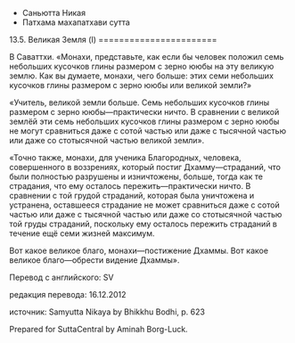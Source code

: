 









* Саньютта Никая
* Патхама махапатхави сутта


13\.5\. Великая Земля \(I\)
\=\=\=\=\=\=\=\=\=\=\=\=\=\=\=\=\=\=\=\=\=\=\=



В Саваттхи\. «Монахи, представьте, как если бы человек положил семь небольших кусочков глины размером с зерно ююбы на эту великую землю\. Как вы думаете, монахи, чего больше: этих семи небольших кусочков глины размером с зерно ююбы или великой земли?»


«Учитель, великой земли больше\. Семь небольших кусочков глины размером с зерно ююбы—практически ничто\. В сравнении с великой землёй эти семь небольших кусочков глины размером с зерно ююбы не могут сравниться даже с сотой частью или даже с тысячной частью или даже со стотысячной частью великой земли»\.


«Точно также, монахи, для ученика Благородных, человека, совершенного в воззрениях, который постиг Дхамму—страданий, что были полностью разрушены и изничтожены, больше, тогда как те страдания, что ему осталось пережить—практически ничто\. В сравнении с той грудой страданий, которая была уничтожена и устранена, оставшееся страдание не может сравниться даже с сотой частью или даже с тысячной частью или даже со стотысячной частью той груды страданий, поскольку ему осталось пережить страданий в течение ещё семи жизней максимум\.


Вот какое великое благо, монахи—постижение Дхаммы\. Вот какое великое благо—обрести видение Дхаммы»\.



Перевод с английского: SV


редакция перевода: 16\.12\.2012


источник: Samyutta Nikaya by Bhikkhu Bodhi, p\. 623


Prepared for SuttaCentral by Aminah Borg\-Luck\.






